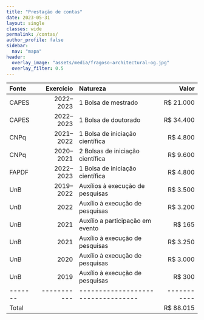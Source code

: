 ```yaml
---
title: "Prestação de contas"
date: 2023-05-31
layout: single
classes: wide
permalink: /contas/
author_profile: false
sidebar:
  nav: "mapa"
header:
  overlay_image: "assets/media/fragoso-architectural-og.jpg"
  overlay_filter: 0.5
---
```


| Fonte | Exercício | Natureza                         |     Valor |
|:------|----------:|:---------------------------------|----------:|
| CAPES | 2022–2023 | 1 Bolsa de mestrado              | R$ 21.000 |
| CAPES | 2022–2023 | 1 Bolsa de doutorado             | R$ 34.400 |
| CNPq  | 2021–2022 | 1 Bolsa de iniciação científica  |  R$ 4.800 |
| CNPq  | 2020–2021 | 2 Bolsas de iniciação científica |  R$ 9.600 |
| FAPDF | 2022–2023 | 1 Bolsa de iniciação científica  |  R$ 4.800 |
| UnB   | 2019–2022 | Auxílios à execução de pesquisas |  R$ 3.500 |
| UnB   |      2022 | Auxílio à execução de pesquisas  |  R$ 3.200 |
| UnB   |      2021 | Auxílio a participação em evento |    R$ 165 |
| UnB   |      2021 | Auxílio à execução de pesquisas  |  R$ 3.250 |
| UnB   |      2020 | Auxílio à execução de pesquisas  |  R$ 3.000 |
| UnB   |      2019 | Auxílio à execução de pesquisas  |    R$ 300 |
|-------|-----------|----------------------------------|-----------|
| Total |           |                                  | R$ 88.015 |


